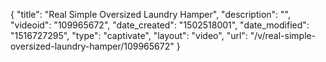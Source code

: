 {
    "title": "Real Simple Oversized Laundry Hamper",
    "description": "",
    "videoid": "109965672",
    "date_created": "1502518001",
    "date_modified": "1516727295",
    "type": "captivate",
    "layout": "video",
    "url": "\/v\/real-simple-oversized-laundry-hamper\/109965672"
}